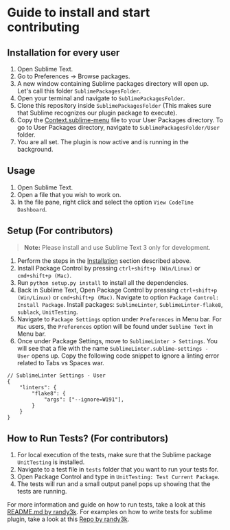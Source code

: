 # Guide to install and start contributing

## Installation for every user

1. Open Sublime Text.
2. Go to Preferences -> Browse packages.
3. A new window containing Sublime packages directory will open up. Let's call this folder `SublimePackagesFolder`.
4. Open your terminal and navigate to `SublimePackagesFolder`.
5. Clone this repository inside `SublimePackagesFolder` (This makes sure that Sublime recognizes our plugin package to execute).
6. Copy the [Context.sublime-menu](code/SublimePlugin/Config/Context.sublime-menu) file to your User Packages directory. To go to User Packages directory, navigate to `SublimePackagesFolder/User` folder.
7. You are all set. The plugin is now active and is running in the background.

## Usage

1. Open Sublime Text.
2. Open a file that you wish to work on.
3. In the file pane, right click and select the option `View CodeTime Dashboard`.

## Setup (For contributors)

> <strong>Note:</strong> Please install and use Sublime Text 3 only for development.

1. Perform the steps in the [Installation](https://github.com/oaaky/SE_Fall20_Project-1#installation-for-non-contributors) section described above.
2. Install Package Control by pressing `ctrl+shift+p (Win/Linux)` or `cmd+shift+p (Mac)`.
3. Run `python setup.py install` to install all the dependencies.
4. Back in Sublime Text, Open Package Control by pressing `ctrl+shift+p (Win/Linux)` or `cmd+shift+p (Mac)`. Navigate to option `Package Control: Install Package`. Install  packages: `SublimeLinter`, `SublimeLinter-flake8`, `sublack`, `UnitTesting`.
5. Navigate to `Package Settings` option under `Preferences` in Menu bar. For `Mac` users, the `Preferences` option will be found under `Sublime Text` in Menu bar.
6. Once under Package Settings, move to `SublimeLinter > Settings`. You will see that a file with the name `SublimeLinter.sublime-settings - User` opens up. Copy the following code snippet to ignore a linting error related to Tabs vs Spaces war.
```
// SublimeLinter Settings - User
{
    "linters": {
        "flake8": {
            "args": ["--ignore=W191"],
        }
    }
}

```

## How to Run Tests? (For contributors)

1. For local execution of the tests, make sure that the Sublime package `UnitTesting` is installed. 
2. Navigate to a test file in `tests` folder that you want to run your tests for. 
3. Open Package Control and type in `UnitTesting: Test Current Package`. 
4. The tests will run and a small output panel pops up showing that the tests are running.

For more information and guide on how to run tests, take a look at this [README.md by randy3k](https://github.com/randy3k/UnitTesting/blob/master/README.md). For examples on how to write tests for sublime plugin, take a look at this [Repo by randy3k](https://github.com/randy3k/UnitTesting-example).
